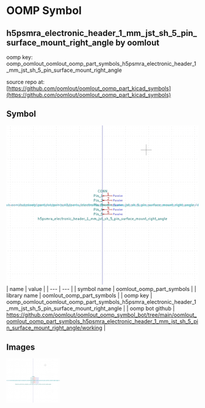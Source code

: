 # OOMP Symbol  
## h5psmra_electronic_header_1_mm_jst_sh_5_pin_surface_mount_right_angle  by oomlout  
  
oomp key: oomp_oomlout_oomlout_oomp_part_symbols_h5psmra_electronic_header_1_mm_jst_sh_5_pin_surface_mount_right_angle  
  
source repo at: [https://github.com/oomlout/oomlout_oomp_part_kicad_symbols](https://github.com/oomlout/oomlout_oomp_part_kicad_symbols)  
## Symbol  
  
[![working.png](working_600.png)](working.png)  
| name | value | 
| --- | --- | 
| symbol name | oomlout_oomp_part_symbols | 
| library name | oomlout_oomp_part_symbols | 
| oomp key | oomp_oomlout_oomlout_oomp_part_symbols_h5psmra_electronic_header_1_mm_jst_sh_5_pin_surface_mount_right_angle | 
| oomp bot github | https://github.com/oomlout/oomlout_oomp_symbol_bot/tree/main/oomlout_oomlout_oomp_part_symbols_h5psmra_electronic_header_1_mm_jst_sh_5_pin_surface_mount_right_angle/working | 
## Images  
  
[![working.png](working_140.png)](working.png)  
